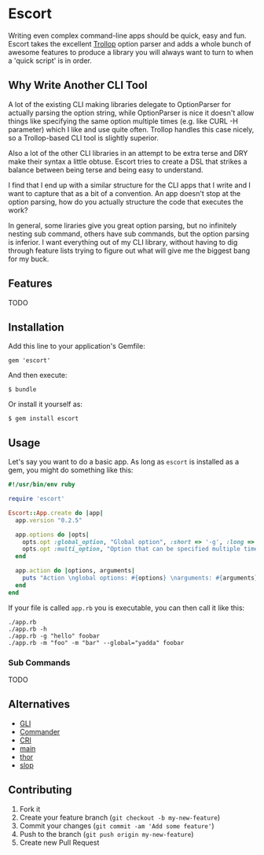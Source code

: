 # Escort

Writing even complex command-line apps should be quick, easy and fun. Escort takes the excellent [Trollop](http://trollop.rubyforge.org/) option parser and adds a whole bunch of awesome features to produce a library you will always want to turn to when a 'quick script' is in order.

## Why Write Another CLI Tool

A lot of the existing CLI making libraries delegate to OptionParser for actually parsing the option string, while OptionParser is nice it doesn't allow things like specifying the same option multiple times (e.g. like CURL -H parameter) which I like and use quite often. Trollop handles this case nicely, so a Trollop-based CLI tool is slightly superior.

Also a lot of the other CLI libraries in an attempt to be extra terse and DRY make their syntax a little obtuse. Escort tries to create a DSL that strikes a balance between being terse and being easy to understand.

I find that I end up with a similar structure for the CLI apps that I write and I want to capture that as a bit of a convention. An app doesn't stop at the option parsing, how do you actually structure the code that executes the work?

In general, some liraries give you great option parsing, but no infinitely nesting sub command, others have sub commands, but the option parsing is inferior. I want everything out of my CLI library, without having to dig through feature lists trying to figure out what will give me the biggest bang for my buck.

## Features

TODO

## Installation

Add this line to your application's Gemfile:

    gem 'escort'

And then execute:

    $ bundle

Or install it yourself as:

    $ gem install escort

## Usage

Let's say you want to do a basic app. As long as `escort` is installed as a gem, you might do something like this:

```ruby
#!/usr/bin/env ruby

require 'escort'

Escort::App.create do |app|
  app.version "0.2.5"

  app.options do |opts|
    opts.opt :global_option, "Global option", :short => '-g', :long => '--global', :type => :string, :default => "global"
    opts.opt :multi_option, "Option that can be specified multiple times alksjdfh lakjdfh adf alksdfh alkdfjh alsdfjhaskdjfh alsdkfjh alksfdjh akdfjh alkdsjf alksdjfh alksdfjh asdfjklh aslkdfhj aslkdfjh adfjkhl", :short => '-m', :long => '--multi', :type => :string, :multi => true
  end

  app.action do |options, arguments|
    puts "Action \nglobal options: #{options} \narguments: #{arguments}"
  end
end
```

If your file is called `app.rb` you is executable, you can then call it like this:

```
./app.rb
./app.rb -h
./app.rb -g "hello" foobar
./app.rb -m "foo" -m "bar" --global="yadda" foobar
```

### Sub Commands

TODO

## Alternatives

* [GLI](/davetron5000/gli)
* [Commander](/visionmedia/commander)
* [CRI](/ddfreyne/cri)
* [main](/ahoward/main)
* [thor](/wycats/thor)
* [slop](/injekt/slop)

## Contributing

1. Fork it
2. Create your feature branch (`git checkout -b my-new-feature`)
3. Commit your changes (`git commit -am 'Add some feature'`)
4. Push to the branch (`git push origin my-new-feature`)
5. Create new Pull Request
